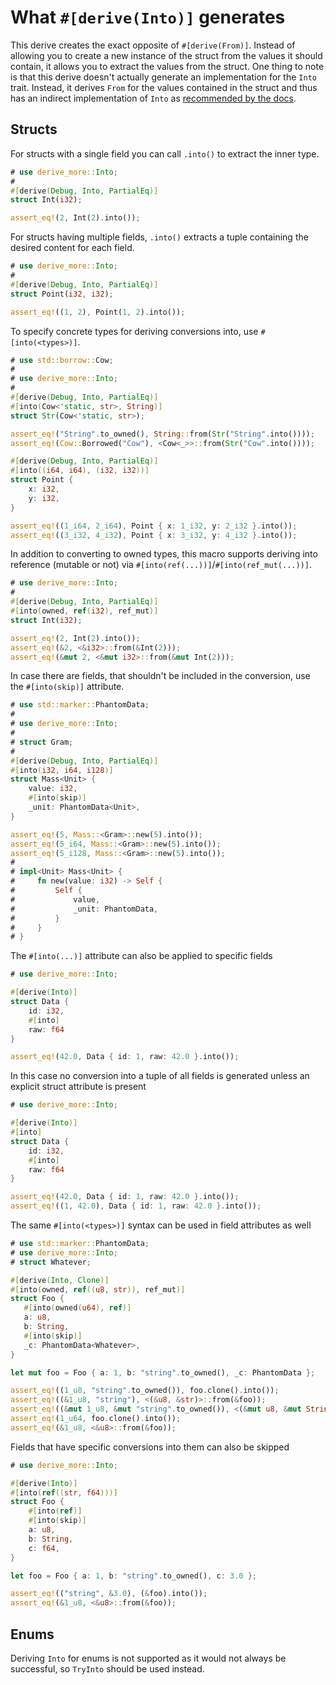 # What `#[derive(Into)]` generates

This derive creates the exact opposite of `#[derive(From)]`.
Instead of allowing you to create a new instance of the struct from the values
it should contain, it allows you to extract the values from the struct. One
thing to note is that this derive doesn't actually generate an implementation
for the `Into` trait. Instead, it derives `From` for the values contained in
the struct and thus has an indirect implementation of `Into` as
[recommended by the docs][1].




## Structs

For structs with a single field you can call `.into()` to extract the inner type.

```rust
# use derive_more::Into;
#
#[derive(Debug, Into, PartialEq)]
struct Int(i32);

assert_eq!(2, Int(2).into());
```

For structs having multiple fields, `.into()` extracts a tuple containing the
desired content for each field.

```rust
# use derive_more::Into;
#
#[derive(Debug, Into, PartialEq)]
struct Point(i32, i32);

assert_eq!((1, 2), Point(1, 2).into());
```

To specify concrete types for deriving conversions into, use `#[into(<types>)]`.

```rust
# use std::borrow::Cow;
#
# use derive_more::Into;
#
#[derive(Debug, Into, PartialEq)]
#[into(Cow<'static, str>, String)]
struct Str(Cow<'static, str>);

assert_eq!("String".to_owned(), String::from(Str("String".into())));
assert_eq!(Cow::Borrowed("Cow"), <Cow<_>>::from(Str("Cow".into())));

#[derive(Debug, Into, PartialEq)]
#[into((i64, i64), (i32, i32))]
struct Point {
    x: i32,
    y: i32,
}

assert_eq!((1_i64, 2_i64), Point { x: 1_i32, y: 2_i32 }.into());
assert_eq!((3_i32, 4_i32), Point { x: 3_i32, y: 4_i32 }.into());
```

In addition to converting to owned types, this macro supports deriving into
reference (mutable or not) via `#[into(ref(...))]`/`#[into(ref_mut(...))]`.

```rust
# use derive_more::Into;
#
#[derive(Debug, Into, PartialEq)]
#[into(owned, ref(i32), ref_mut)]
struct Int(i32);

assert_eq!(2, Int(2).into());
assert_eq!(&2, <&i32>::from(&Int(2)));
assert_eq!(&mut 2, <&mut i32>::from(&mut Int(2)));
```

In case there are fields, that shouldn't be included in the conversion, use the
`#[into(skip)]` attribute.

```rust
# use std::marker::PhantomData;
#
# use derive_more::Into;
#
# struct Gram;
#
#[derive(Debug, Into, PartialEq)]
#[into(i32, i64, i128)]
struct Mass<Unit> {
    value: i32,
    #[into(skip)]
    _unit: PhantomData<Unit>,
}

assert_eq!(5, Mass::<Gram>::new(5).into());
assert_eq!(5_i64, Mass::<Gram>::new(5).into());
assert_eq!(5_i128, Mass::<Gram>::new(5).into());
#
# impl<Unit> Mass<Unit> {
#     fn new(value: i32) -> Self {
#         Self {
#             value,
#             _unit: PhantomData,
#         }
#     }
# }
```

The `#[into(...)]` attribute can also be applied to specific fields

```rust
# use derive_more::Into;

#[derive(Into)]
struct Data {
    id: i32,
    #[into]
    raw: f64
}

assert_eq!(42.0, Data { id: 1, raw: 42.0 }.into());
```

In this case no conversion into a tuple of all fields is generated unless
an explicit struct attribute is present

```rust
# use derive_more::Into;

#[derive(Into)]
#[into]
struct Data {
    id: i32,
    #[into]
    raw: f64
}

assert_eq!(42.0, Data { id: 1, raw: 42.0 }.into());
assert_eq!((1, 42.0), Data { id: 1, raw: 42.0 }.into());
```

The same `#[into(<types>)]` syntax can be used in field attributes as well

```rust
# use std::marker::PhantomData;
# use derive_more::Into;
# struct Whatever;

#[derive(Into, Clone)]
#[into(owned, ref((u8, str)), ref_mut)]
struct Foo {
   #[into(owned(u64), ref)]
   a: u8,
   b: String,
   #[into(skip)]
   _c: PhantomData<Whatever>,
}

let mut foo = Foo { a: 1, b: "string".to_owned(), _c: PhantomData };

assert_eq!((1_u8, "string".to_owned()), foo.clone().into());
assert_eq!((&1_u8, "string"), <(&u8, &str)>::from(&foo));
assert_eq!((&mut 1_u8, &mut "string".to_owned()), <(&mut u8, &mut String)>::from(&mut foo));
assert_eq!(1_u64, foo.clone().into());
assert_eq!(&1_u8, <&u8>::from(&foo));
```

Fields that have specific conversions into them can also be skipped

```rust
# use derive_more::Into;

#[derive(Into)]
#[into(ref((str, f64)))]
struct Foo {
    #[into(ref)]
    #[into(skip)]
    a: u8,
    b: String,
    c: f64,
}

let foo = Foo { a: 1, b: "string".to_owned(), c: 3.0 };

assert_eq!(("string", &3.0), (&foo).into());
assert_eq!(&1_u8, <&u8>::from(&foo));
```

## Enums

Deriving `Into` for enums is not supported as it would not always be successful,
so `TryInto` should be used instead.




[1]: https://doc.rust-lang.org/core/convert/trait.Into.html
